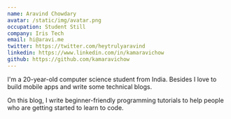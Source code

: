```yaml
---
name: Aravind Chowdary
avatar: /static/img/avatar.png
occupation: Student Still
company: Iris Tech
email: hi@aravi.me
twitter: https://twitter.com/heytrulyaravind
linkedin: https://www.linkedin.com/in/kamaravichow
github: https://github.com/kamaravichow
---
```

I'm a 20-year-old computer science student from India. 
Besides I love to build mobile apps and write some technical blogs.

On this blog, I write beginner-friendly programming tutorials to help people who are getting started to learn to code.